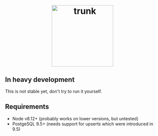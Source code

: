 <h1 align="center">
  <img src="/dislick/trunk/raw/master/.github/trunk-logo.jpg" alt="trunk" width="200">
</h1>

## In heavy development

This is not stable yet, don't try to run it yourself.

## Requirements

- Node v8.12+ (probably works on lower versions, but untested)
- PostgeSQL 9.5+ (needs support for upserts which were introduced in 9.5)